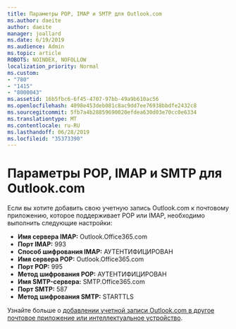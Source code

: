 ```yaml
---
title: Параметры POP, IMAP и SMTP для Outlook.com
ms.author: daeite
author: daeite
manager: joallard
ms.date: 6/19/2019
ms.audience: Admin
ms.topic: article
ROBOTS: NOINDEX, NOFOLLOW
localization_priority: Normal
ms.custom:
- "780"
- "1415"
- "8000043"
ms.assetid: 16b5fbc6-6f45-4707-97bb-49a9b610ac56
ms.openlocfilehash: 4098e453deb081c8ac9dd7ee76938bbdfe2432c8
ms.sourcegitcommit: 5fb7a4b28859690020efdea630d03e70cc0e6334
ms.translationtype: MT
ms.contentlocale: ru-RU
ms.lasthandoff: 06/28/2019
ms.locfileid: "35373390"
---
```

# <a name="pop-imap-and-smtp-settings-for-outlookcom"></a>Параметры POP, IMAP и SMTP для Outlook.com

Если вы хотите добавить свою учетную запись Outlook.com к почтовому приложению, которое поддерживает POP или IMAP, необходимо выполнить следующие настройки:
  
- **Имя сервера IMAP:** Outlook.Office365.com
- **Порт IMAP:** 993
- **Способ шифрования IMAP:** АУТЕНТИФИЦИРОВАН
- **Имя сервера POP:** Outlook.Office365.com  
- **Порт POP:** 995  
- **Метод шифрования POP:** АУТЕНТИФИЦИРОВАН  
- **Имя SMTP-сервера:** SMTP.Office365.com
- **Порт SMTP:** 587
- **Метод шифрования SMTP:** STARTTLS

Узнайте больше о [добавлении учетной записи Outlook.com в другое почтовое приложение или интеллектуальное устройство](https://support.office.com/article/73f3b178-0009-41ae-aab1-87b80fa94970).